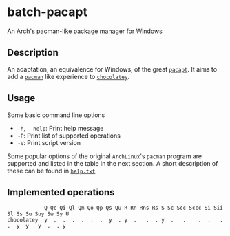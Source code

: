 # batch-pacapt
An Arch's pacman-like package manager for Windows

## Description
An adaptation, an equivalence for Windows, of the great [`pacapt`](https://github.com/icy/pacapt). It aims to add a [`pacman`](https://wiki.archlinux.org/index.php/Pacman) like experience to [`chocolatey`](https://github.com/chocolatey/choco).

## Usage
Some basic command line options

* `-h`, `--help`: Print help message
* `-P`: Print list of supported operations
* `-V`: Print script version

Some popular options of the original `ArchLinux`'s `pacman` program
are supported and listed in the table in the next section. A short description of these can be found in [`help.txt`](https://github.com/Grenadingue/batch-pacapt/blob/master/help.txt)

## Implemented operations
```
            Q Qc Qi Ql Qm Qo Qp Qs Qu R Rn Rns Rs S Sc Scc Sccc Si Sii Sl Ss Su Suy Sw Sy U
chocolatey  y  .  .  .  .  .  .  y  . y  .   .  . y  .   .    .  .   .  .  y  y   y  .  . y
```
